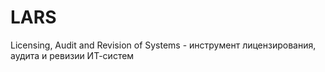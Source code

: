 # LARS
Licensing, Audit and Revision of Systems - инструмент лицензирования, аудита и ревизии ИТ-систем
